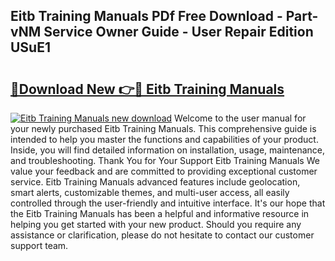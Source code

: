 ## Eitb Training Manuals PDf Free Download - Part-vNM Service Owner Guide - User Repair Edition USuE1

# <h2><a href="http://cf12649.oget.top/?id=Eitb+Training+Manuals">🔗Download New 👉🔴 Eitb Training Manuals</a></h2>

[![Eitb Training Manuals new download](https://i.imgur.com/5g1atiW.png)](http://cf12649.oget.top/?id=Eitb+Training+Manuals)
Welcome to the user manual for your newly purchased Eitb Training Manuals. This comprehensive guide is intended to help you master the functions and capabilities of your product. Inside, you will find detailed information on installation, usage, maintenance, and troubleshooting. Thank You for Your Support Eitb Training Manuals We value your feedback and are committed to providing exceptional customer service. Eitb Training Manuals advanced features include geolocation, smart alerts, customizable themes, and multi-user access, all easily controlled through the user-friendly and intuitive interface. It's our hope that the Eitb Training Manuals has been a helpful and informative resource in helping you get started with your new product. Should you require any assistance or clarification, please do not hesitate to contact our customer support team.
